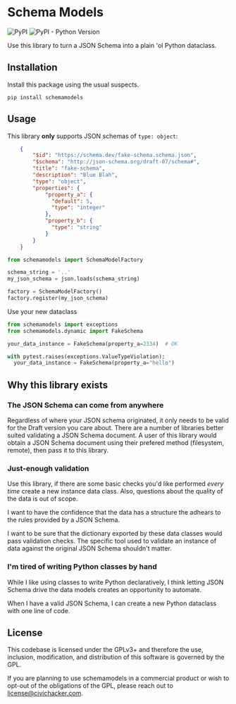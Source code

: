 <!--
SPDX-FileCopyrightText: 2023 Civic Hacker, LLC

SPDX-License-Identifier: GPL-3.0-or-later
-->

# Schema Models

![PyPI](https://img.shields.io/pypi/v/schemamodels?style=for-the-badge) ![PyPI - Python Version](https://img.shields.io/pypi/pyversions/schemamodels?style=for-the-badge)

Use this library to turn a JSON Schema into a plain 'ol Python dataclass.

## Installation

Install this package using the usual suspects.

```
pip install schemamodels
```

## Usage

This library **only** supports JSON schemas of `type: object`:

```json
    {
        "$id": "https://schema.dev/fake-schema.schema.json",
        "$schema": "http://json-schema.org/draft-07/schema#",
        "title": "fake-schema",
        "description": "Blue Blah",
        "type": "object",
        "properties": {
            "property_a": {
              "default": 5,
              "type": "integer"
            },
            "property_b": {
              "type": "string"
            }
        }
    }
```

```python
from schemamodels import SchemaModelFactory

schema_string = '..'
my_json_schema = json.loads(schema_string)

factory = SchemaModelFactory()
factory.register(my_json_schema)
```


Use your new dataclass

```python
from schemamodels import exceptions
from schemamodels.dynamic import FakeSchema

your_data_instance = FakeSchema(property_a=2334)  # OK

with pytest.raises(exceptions.ValueTypeViolation):
  your_data_instance = FakeSchema(property_a="hello")

```

## Why this library exists

### The JSON Schema can come from anywhere

Regardless of where your JSON schema originated, it only needs to be valid for the Draft version you care about. There are a number of libraries better suited validating a JSON Schema document. A user of this library would obtain a JSON Schema document using their prefered method (filesystem, remote), then pass it to this library.


### Just-enough validation

Use this library, if there are some basic checks you'd like performed _every time_ create a new instance data class. Also, questions about the quality of the data is out of scope.

I want to have the confidence that the data has a structure the adhears to the rules provided by a JSON Schema.

I want to be sure that the dictionary exported by these data classes would pass validation checks. The specific tool used to validate an instance of data against the original JSON Schema shouldn't matter.

### I'm tired of writing Python classes by hand

While I like using classes to write Python declaratively, I think letting JSON Schema drive the data models creates an opportunity to automate.

When I have a valid JSON Schema, I can create a new Python dataclass with one line of code.


## License

This codebase is licensed under the GPLv3+ and therefore the use, inclusion, modification, and distribution of this software is governed by the GPL.

If you are planning to use schemamodels in a commercial product or wish to opt-out of the obligations of the GPL, please reach out to license@civichacker.com.
